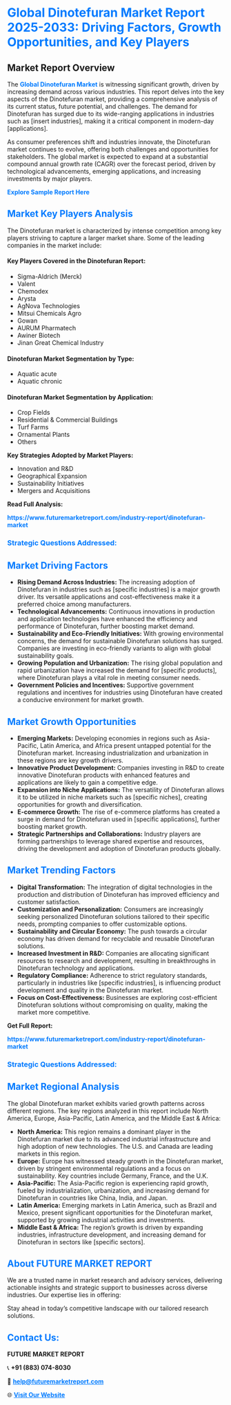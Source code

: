 <h1 style="color: #007BFF;">Global Dinotefuran Market Report 2025-2033: Driving Factors, Growth Opportunities, and Key Players</h1>

<section id="overview">
<h2>Market Report Overview</h2>
<p>The <a href="https://www.futuremarketreport.com/industry-report/dinotefuran-market" style="color: #007BFF; text-decoration: none;"><strong>Global Dinotefuran Market</strong></a> is witnessing significant growth, driven by increasing demand across various industries. This report delves into the key aspects of the Dinotefuran market, providing a comprehensive analysis of its current status, future potential, and challenges. The demand for Dinotefuran has surged due to its wide-ranging applications in industries such as [insert industries], making it a critical component in modern-day [applications].</p>
<p>As consumer preferences shift and industries innovate, the Dinotefuran market continues to evolve, offering both challenges and opportunities for stakeholders. The global market is expected to expand at a substantial compound annual growth rate (CAGR) over the forecast period, driven by technological advancements, emerging applications, and increasing investments by major players.</p>
</section>

<section id="overview">
<p><a href="https://www.futuremarketreport.com/request-sample/reportId=108100" style="color: #007BFF; text-decoration: none;"><strong>Explore Sample Report Here</strong></a></p>
</section>

<section id="key-players">
<h2 style="color: #007BFF;">Market Key Players Analysis</h2>
<p>The Dinotefuran market is characterized by intense competition among key players striving to capture a larger market share. Some of the leading companies in the market include:</p>
<h4>Key Players Covered in the Dinotefuran Report:</h4>
<ul><li>Sigma-Aldrich (Merck)</li><li>Valent</li><li>Chemodex</li><li>Arysta</li><li>AgNova Technologies</li><li>Mitsui Chemicals Agro</li><li>Gowan</li><li>AURUM Pharmatech</li><li>Awiner Biotech</li><li>Jinan Great Chemical Industry</li></ul>
<h4>Dinotefuran Market Segmentation by Type:</h4>
<ul><li>Aquatic acute</li><li>Aquatic chronic</li></ul>

<h4>Dinotefuran Market Segmentation by Application:</h4>
<ul><li>Crop Fields</li><li>Residential &amp; Commercial Buildings</li><li>Turf Farms</li><li>Ornamental Plants</li><li>Others</li></ul>
<p><strong>Key Strategies Adopted by Market Players:</strong></p>
<ul>
<li>Innovation and R&D</li>
<li>Geographical Expansion</li>
<li>Sustainability Initiatives</li>
<li>Mergers and Acquisitions</li>
</ul>
</section>

<section>
<p><strong>Read Full Analysis: </strong></p><a href="https://www.futuremarketreport.com/industry-report/dinotefuran-market" style="color: #007BFF; text-decoration: none;"><strong>https://www.futuremarketreport.com/industry-report/dinotefuran-market</strong></a>
<h3 style="color: #007BFF;">Strategic Questions Addressed:</h3>
</section>

<section id="driving-factors">
<h2 style="color: #007BFF;">Market Driving Factors</h2>
<ul>
<li><strong>Rising Demand Across Industries:</strong> The increasing adoption of Dinotefuran in industries such as [specific industries] is a major growth driver. Its versatile applications and cost-effectiveness make it a preferred choice among manufacturers.</li>
<li><strong>Technological Advancements:</strong> Continuous innovations in production and application technologies have enhanced the efficiency and performance of Dinotefuran, further boosting market demand.</li>
<li><strong>Sustainability and Eco-Friendly Initiatives:</strong> With growing environmental concerns, the demand for sustainable Dinotefuran solutions has surged. Companies are investing in eco-friendly variants to align with global sustainability goals.</li>
<li><strong>Growing Population and Urbanization:</strong> The rising global population and rapid urbanization have increased the demand for [specific products], where Dinotefuran plays a vital role in meeting consumer needs.</li>
<li><strong>Government Policies and Incentives:</strong> Supportive government regulations and incentives for industries using Dinotefuran have created a conducive environment for market growth.</li>
</ul>
</section>

<section id="growth-opportunities">
<h2 style="color: #007BFF;">Market Growth Opportunities</h2>
<ul>
<li><strong>Emerging Markets:</strong> Developing economies in regions such as Asia-Pacific, Latin America, and Africa present untapped potential for the Dinotefuran market. Increasing industrialization and urbanization in these regions are key growth drivers.</li>
<li><strong>Innovative Product Development:</strong> Companies investing in R&D to create innovative Dinotefuran products with enhanced features and applications are likely to gain a competitive edge.</li>
<li><strong>Expansion into Niche Applications:</strong> The versatility of Dinotefuran allows it to be utilized in niche markets such as [specific niches], creating opportunities for growth and diversification.</li>
<li><strong>E-commerce Growth:</strong> The rise of e-commerce platforms has created a surge in demand for Dinotefuran used in [specific applications], further boosting market growth.</li>
<li><strong>Strategic Partnerships and Collaborations:</strong> Industry players are forming partnerships to leverage shared expertise and resources, driving the development and adoption of Dinotefuran products globally.</li>
</ul>
</section>

<section id="trending-factors">
<h2 style="color: #007BFF;">Market Trending Factors</h2>
<ul>
<li><strong>Digital Transformation:</strong> The integration of digital technologies in the production and distribution of Dinotefuran has improved efficiency and customer satisfaction.</li>
<li><strong>Customization and Personalization:</strong> Consumers are increasingly seeking personalized Dinotefuran solutions tailored to their specific needs, prompting companies to offer customizable options.</li>
<li><strong>Sustainability and Circular Economy:</strong> The push towards a circular economy has driven demand for recyclable and reusable Dinotefuran solutions.</li>
<li><strong>Increased Investment in R&D:</strong> Companies are allocating significant resources to research and development, resulting in breakthroughs in Dinotefuran technology and applications.</li>
<li><strong>Regulatory Compliance:</strong> Adherence to strict regulatory standards, particularly in industries like [specific industries], is influencing product development and quality in the Dinotefuran market.</li>
<li><strong>Focus on Cost-Effectiveness:</strong> Businesses are exploring cost-efficient Dinotefuran solutions without compromising on quality, making the market more competitive.</li>
</ul>
</section>

<section>
<p><strong>Get Full Report: </strong></p><a href="https://www.futuremarketreport.com/industry-report/dinotefuran-market" style="color: #007BFF; text-decoration: none;"><strong>https://www.futuremarketreport.com/industry-report/dinotefuran-market</strong></a>
<h3 style="color: #007BFF;">Strategic Questions Addressed:</h3>
</section>


<section id="regional-analysis">
<h2 style="color: #007BFF;">Market Regional Analysis</h2>
<p>The global Dinotefuran market exhibits varied growth patterns across different regions. The key regions analyzed in this report include North America, Europe, Asia-Pacific, Latin America, and the Middle East & Africa:</p>
<ul>
<li><strong>North America:</strong> This region remains a dominant player in the Dinotefuran market due to its advanced industrial infrastructure and high adoption of new technologies. The U.S. and Canada are leading markets in this region.</li>
<li><strong>Europe:</strong> Europe has witnessed steady growth in the Dinotefuran market, driven by stringent environmental regulations and a focus on sustainability. Key countries include Germany, France, and the U.K.</li>
<li><strong>Asia-Pacific:</strong> The Asia-Pacific region is experiencing rapid growth, fueled by industrialization, urbanization, and increasing demand for Dinotefuran in countries like China, India, and Japan.</li>
<li><strong>Latin America:</strong> Emerging markets in Latin America, such as Brazil and Mexico, present significant opportunities for the Dinotefuran market, supported by growing industrial activities and investments.</li>
<li><strong>Middle East & Africa:</strong> The region’s growth is driven by expanding industries, infrastructure development, and increasing demand for Dinotefuran in sectors like [specific sectors].</li>
</ul>
</section>

<footer>
<h2 style="color: #007BFF;">About FUTURE MARKET REPORT</h2>
<p>We are a trusted name in market research and advisory services, delivering actionable insights and strategic support to businesses across diverse industries. Our expertise lies in offering:</p>

<p>Stay ahead in today’s competitive landscape with our tailored research solutions.</p>

<h2 style="color: #007BFF;">Contact Us:</h2>
<p><strong>FUTURE MARKET REPORT</strong></p>
<p>📞 <strong>+91 (883) 074-8030</strong></p>
<p>📧 <strong><a href="mailto:help@futuremarketreport.com" style="color: #007BFF;">help@futuremarketreport.com</a></strong></p>
<p>🌐 <strong><a href="https://www.futuremarketreport.com/" style="color: #007BFF;">Visit Our Website</a></strong></p>
</footer>